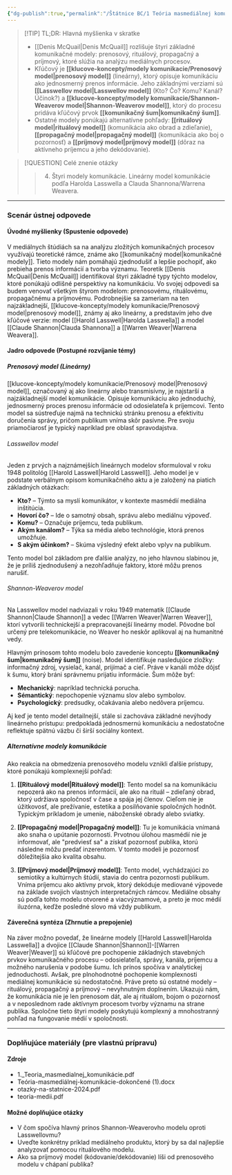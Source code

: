 ```yaml
---
{"dg-publish":true,"permalink":"/Štátnice BC/1 Teória masmediálnej komunikácie/04 Štyri modely komunikácie/","tags":["štátnice"],"created":"2025-06-21T03:23:43.227+02:00","updated":"2025-06-28T19:50:53.423+02:00"}
---
```



> [!TIP] TL;DR: Hlavná myšlienka v skratke
> * [[Denis McQuail\|Denis McQuail]] rozlišuje štyri základné komunikačné modely: prenosový, rituálový, propagačný a príjmový, ktoré slúžia na analýzu mediálnych procesov.
> * Kľúčový je **[[klucove-koncepty/modely komunikacie/Prenosový model\|prenosový model]]** (lineárny), ktorý opisuje komunikáciu ako jednosmerný prenos informácie. Jeho základnými verziami sú **[[Lasswellov model\|Lasswellov model]]** (Kto? Čo? Komu? Kanál? Účinok?) a **[[klucove-koncepty/modely komunikacie/Shannon-Weaverov model\|Shannon-Weaverov model]]**, ktorý do procesu pridáva kľúčový prvok **[[komunikačný šum\|komunikačný šum]]**.
> * Ostatné modely ponúkajú alternatívne pohľady: **[[rituálový model\|rituálový model]]** (komunikácia ako obrad a zdieľanie), **[[propagačný model\|propagačný model]]** (komunikácia ako boj o pozornosť) a **[[príjmový model\|príjmový model]]** (dôraz na aktívneho príjemcu a jeho dekódovanie).

> [!QUESTION] Celé znenie otázky
> > 4. Štyri modely komunikácie. Lineárny model komunikácie podľa Harolda Lasswella a Clauda Shannona/Warrena Weavera.

---
### Scenár ústnej odpovede

#### Úvodné myšlienky (Spustenie odpovede)

V mediálnych štúdiách sa na analýzu zložitých komunikačných procesov využívajú teoretické rámce, známe ako [[komunikačný model\|komunikačné modely]]. Tieto modely nám pomáhajú zjednodušiť a lepšie pochopiť, ako prebieha prenos informácií a tvorba významu. Teoretik [[Denis McQuail\|Denis McQuail]] identifikoval štyri základné typy týchto modelov, ktoré ponúkajú odlišné perspektívy na komunikáciu. Vo svojej odpovedi sa budem venovať všetkým štyrom modelom: prenosovému, rituálovému, propagačnému a príjmovému. Podrobnejšie sa zameriam na ten najzákladnejší, [[klucove-koncepty/modely komunikacie/Prenosový model\|prenosový model]], známy aj ako lineárny, a predstavím jeho dve kľúčové verzie: model [[Harold Lasswell\|Harolda Lasswella]] a model [[Claude Shannon\|Clauda Shannona]] a [[Warren Weaver\|Warrena Weavera]].

#### Jadro odpovede (Postupné rozvíjanie témy)

##### Prenosový model (Lineárny)

[[klucove-koncepty/modely komunikacie/Prenosový model\|Prenosový model]], označovaný aj ako lineárny alebo transmisívny, je najstarší a najzákladnejší model komunikácie. Opisuje komunikáciu ako jednoduchý, jednosmerný proces prenosu informácie od odosielateľa k príjemcovi. Tento model sa sústreďuje najmä na technickú stránku prenosu a efektivitu doručenia správy, pričom publikum vníma skôr pasívne. Pre svoju priamočiarosť je typický napríklad pre oblasť spravodajstva.

###### Lasswellov model

Jeden z prvých a najznámejších lineárnych modelov sformuloval v roku 1948 politológ [[Harold Lasswell\|Harold Lasswell]]. Jeho model je v podstate verbálnym opisom komunikačného aktu a je založený na piatich základných otázkach:
* **Kto?** – Týmto sa myslí komunikátor, v kontexte masmédií mediálna inštitúcia.
* **Hovorí čo?** – Ide o samotný obsah, správu alebo mediálnu výpoveď.
* **Komu?** – Označuje príjemcu, teda publikum.
* **Akým kanálom?** – Týka sa média alebo technológie, ktorá prenos umožňuje.
* **S akým účinkom?** – Skúma výsledný efekt alebo vplyv na publikum.

Tento model bol základom pre ďalšie analýzy, no jeho hlavnou slabinou je, že je príliš zjednodušený a nezohľadňuje faktory, ktoré môžu prenos narušiť.

###### Shannon-Weaverov model

Na Lasswellov model nadviazali v roku 1949 matematik [[Claude Shannon\|Claude Shannon]] a vedec [[Warren Weaver\|Warren Weaver]], ktorí vytvorili technickejší a prepracovanejší lineárny model. Pôvodne bol určený pre telekomunikácie, no Weaver ho neskôr aplikoval aj na humanitné vedy.

Hlavným prínosom tohto modelu bolo zavedenie konceptu **[[komunikačný šum\|komunikačný šum]]** (noise). Model identifikuje nasledujúce zložky: informačný zdroj, vysielač, kanál, prijímač a cieľ. Práve v kanáli môže dôjsť k šumu, ktorý bráni správnemu prijatiu informácie. Šum môže byť:
* **Mechanický**: napríklad technická porucha.
* **Sémantický**: nepochopenie významu slov alebo symbolov.
* **Psychologický**: predsudky, očakávania alebo nedôvera príjemcu.

Aj keď je tento model detailnejší, stále si zachováva základné nevýhody lineárneho prístupu: predpokladá jednosmernú komunikáciu a nedostatočne reflektuje spätnú väzbu či širší sociálny kontext.

##### Alternatívne modely komunikácie

Ako reakcia na obmedzenia prenosového modelu vznikli ďalšie prístupy, ktoré ponúkajú komplexnejší pohľad:

1.  **[[Rituálový model\|Rituálový model]]**: Tento model sa na komunikáciu nepozerá ako na prenos informácií, ale ako na rituál – zdieľaný obrad, ktorý udržiava spoločnosť v čase a spája jej členov. Cieľom nie je úžitkovosť, ale prežívanie, estetika a posilňovanie spoločných hodnôt. Typickým príkladom je umenie, náboženské obrady alebo sviatky.

2.  **[[Propagačný model\|Propagačný model]]**: Tu je komunikácia vnímaná ako snaha o upútanie pozornosti. Prvotnou úlohou masmédií nie je informovať, ale "predviesť sa" a získať pozornosť publika, ktorú následne môžu predať inzerentom. V tomto modeli je pozornosť dôležitejšia ako kvalita obsahu.

3.  **[[Príjmový model\|Príjmový model]]**: Tento model, vychádzajúci zo semiotiky a kultúrnych štúdií, stavia do centra pozornosti publikum. Vníma príjemcu ako aktívny prvok, ktorý dekóduje mediované výpovede na základe svojich vlastných interpretačných rámcov. Mediálne obsahy sú podľa tohto modelu otvorené a viacvýznamové, a preto je moc médií iluzórna, keďže posledné slovo má vždy publikum.

#### Záverečná syntéza (Zhrnutie a prepojenie)

Na záver možno povedať, že lineárne modely [[Harold Lasswell\|Harolda Lasswella]] a dvojice [[Claude Shannon\|Shannon]]-[[Warren Weaver\|Weaver]] sú kľúčové pre pochopenie základných stavebných prvkov komunikačného procesu – odosielateľa, správy, kanála, príjemcu a možného narušenia v podobe šumu. Ich prínos spočíva v analytickej jednoduchosti. Avšak, pre plnohodnotné pochopenie komplexnosti mediálnej komunikácie sú nedostatočné. Práve preto sú ostatné modely – rituálový, propagačný a príjmový – nevyhnutným doplnením. Ukazujú nám, že komunikácia nie je len prenosom dát, ale aj rituálom, bojom o pozornosť a v neposlednom rade aktívnym procesom tvorby významu na strane publika. Spoločne tieto štyri modely poskytujú komplexný a mnohostranný pohľad na fungovanie médií v spoločnosti.

---

### Doplňujúce materiály (pre vlastnú prípravu)

#### Zdroje
* 1._Teoria_masmedialnej_komunikácie.pdf
* Teória-masmediálnej-komunikácie-dokončené (1).docx
* otazky-na-statnice-2024.pdf
* teoria-medii.pdf

#### Možné doplňujúce otázky
* V čom spočíva hlavný prínos Shannon-Weaverovho modelu oproti Lasswellovmu?
* Uveďte konkrétny príklad mediálneho produktu, ktorý by sa dal najlepšie analyzovať pomocou rituálového modelu.
* Ako sa príjmový model (kódovanie/dekódovanie) líši od prenosového modelu v chápaní publika?